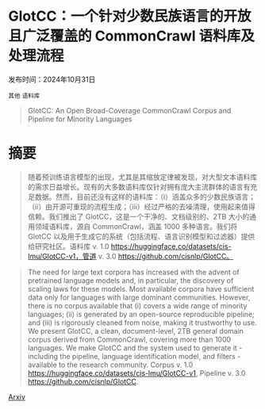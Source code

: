 # GlotCC：一个针对少数民族语言的开放且广泛覆盖的 CommonCrawl 语料库及处理流程

发布时间：2024年10月31日

`其他` `语料库`

> GlotCC: An Open Broad-Coverage CommonCrawl Corpus and Pipeline for Minority Languages

# 摘要

> 随着预训练语言模型的出现，尤其是其缩放定律被发现，对大型文本语料库的需求日益增长。现有的大多数语料库仅针对拥有庞大主流群体的语言有充足数据。然而，目前还没有这样的语料库：（i）涵盖众多的少数民族语言；（ii）由开源可重现的流程生成；（iii）经过严格的去噪清理，使用起来值得信赖。我们推出了 GlotCC，这是一个干净的、文档级别的、2TB 大小的通用领域语料库，源自 CommonCrawl，涵盖 1000 多种语言。我们将 GlotCC 以及用于生成它的系统（包括流程、语言识别模型和过滤器）提供给研究社区。语料库 v. 1.0 https://huggingface.co/datasets/cis-lmu/GlotCC-v1，管道 v. 3.0 https://github.com/cisnlp/GlotCC。

> The need for large text corpora has increased with the advent of pretrained language models and, in particular, the discovery of scaling laws for these models. Most available corpora have sufficient data only for languages with large dominant communities. However, there is no corpus available that (i) covers a wide range of minority languages; (ii) is generated by an open-source reproducible pipeline; and (iii) is rigorously cleaned from noise, making it trustworthy to use. We present GlotCC, a clean, document-level, 2TB general domain corpus derived from CommonCrawl, covering more than 1000 languages. We make GlotCC and the system used to generate it - including the pipeline, language identification model, and filters - available to the research community. Corpus v. 1.0 https://huggingface.co/datasets/cis-lmu/GlotCC-v1, Pipeline v. 3.0 https://github.com/cisnlp/GlotCC.

[Arxiv](https://arxiv.org/abs/2410.23825)